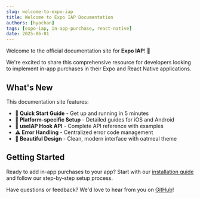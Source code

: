 ```yaml
---
slug: welcome-to-expo-iap
title: Welcome to Expo IAP Documentation
authors: [hyochan]
tags: [expo-iap, in-app-purchase, react-native]
date: 2025-06-01
---
```


Welcome to the official documentation site for **Expo IAP**! 🎉

We're excited to share this comprehensive resource for developers looking to implement in-app purchases in their Expo and React Native applications.

<!-- truncate -->

## What's New

This documentation site features:

- **🚀 Quick Start Guide** - Get up and running in 5 minutes
- **📱 Platform-specific Setup** - Detailed guides for iOS and Android
- **🎣 useIAP Hook API** - Complete API reference with examples
- **⚠️ Error Handling** - Centralized error code management
- **🎨 Beautiful Design** - Clean, modern interface with oatmeal theme

## Getting Started

Ready to add in-app purchases to your app? Start with our [installation guide](/docs/installation) and follow our step-by-step setup process.

Have questions or feedback? We'd love to hear from you on [GitHub](https://github.com/hyochan/expo-iap)!
